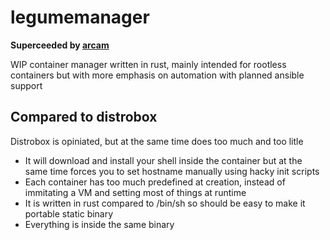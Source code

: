 # legumemanager
**Superceeded by [arcam](https://github.com/sandorex/arcam)**

WIP container manager written in rust, mainly intended for rootless containers but with more emphasis on automation with planned ansible support

## Compared to distrobox
Distrobox is opiniated, but at the same time does too much and too litle

- It will download and install your shell inside the container but at the same time forces you to set hostname manually using hacky init scripts
- Each container has too much predefined at creation, instead of immitating a VM and setting most of things at runtime
- It is written in rust compared to /bin/sh so should be easy to make it portable static binary
- Everything is inside the same binary

